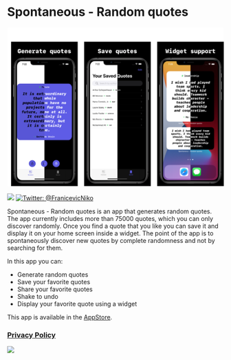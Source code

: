 # Spontaneous - Random quotes

![1](https://github.com/FranicevicNikola/DiscoverRandomQuotes/blob/main/iPhone%2011%20Pro%20Maxgithub.png)

<p align="leading">
    <img src="https://img.shields.io/badge/iOS-14.0-blueviolet" />
    <a href="https://twitter.com/FranicevicNiko">
        <img src="https://img.shields.io/badge/Contact-%40FranicevicNiko-blue" alt="Twitter: @FranicevicNiko" />
    </a>
</p>

Spontaneous - Random quotes is an app that generates random quotes. The app currently includes more than 75000 quotes, which you can only discover randomly. Once you find a quote that you like you can save it and display it on your home screen inside a widget. The point of the app is to spontaneously discover new quotes by complete randomness and not by searching for them.

In this app you can:

* Generate random quotes
* Save your favorite quotes
* Share your favorite quotes
* Shake to undo
* Display your favorite quote using a widget

This app is available in the [AppStore](https://apps.apple.com/us/app/spontaneous-random-quotes/id1538265374).
### [Privacy Policy](https://franicevicnikola.github.io/SpontaneousRandomQuotes/privacy.html)

<a href="https://www.buymeacoffee.com/FranicevicNiko"><img src="https://img.buymeacoffee.com/button-api/?text=Buy me a coffee&emoji=&slug=FranicevicNiko&button_colour=FFDD00&font_colour=000000&font_family=Cookie&outline_colour=000000&coffee_colour=ffffff"></a>
